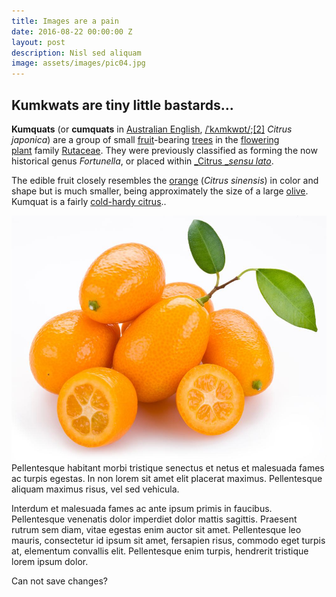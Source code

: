 ```yaml
---
title: Images are a pain
date: 2016-08-22 00:00:00 Z
layout: post
description: Nisl sed aliquam
image: assets/images/pic04.jpg
---
```


## Kumkwats are tiny little bastards...

**Kumquats** (or **cumquats** in [Australian English](https://en.wikipedia.org/wiki/Australian_English "Australian English"), [/ˈkʌmkwɒt/](https://en.wikipedia.org/wiki/Help:IPA/English "Help:IPA/English");[\[2\]](https://en.wikipedia.org/wiki/Kumquat#cite_note-2) _Citrus japonica_) are a group of small [fruit](https://en.wikipedia.org/wiki/Fruit "Fruit")-bearing [trees](https://en.wikipedia.org/wiki/Tree "Tree") in the [flowering plant](https://en.wikipedia.org/wiki/Flowering_plant "Flowering plant") family [Rutaceae](https://en.wikipedia.org/wiki/Rutaceae "Rutaceae"). They were previously classified as forming the now historical genus _Fortunella_, or placed within [_Citrus _](https://en.wikipedia.org/wiki/Citrus "Citrus")[_sensu lato_](https://en.wikipedia.org/wiki/Sensu_lato "Sensu lato").

The edible fruit closely resembles the [orange](https://en.wikipedia.org/wiki/Orange_(fruit) "Orange (fruit)") (_Citrus sinensis_) in color and shape but is much smaller, being approximately the size of a large [olive](https://en.wikipedia.org/wiki/Olive "Olive"). Kumquat is a fairly [cold-hardy citrus](https://en.wikipedia.org/wiki/Cold-hardy_citrus "Cold-hardy citrus")..

![](uploads/kumquat.jpg)
Pellentesque habitant morbi tristique senectus et netus et malesuada fames ac turpis egestas. In non lorem sit amet elit placerat maximus.
Pellentesque aliquam maximus risus, vel sed vehicula.

Interdum et malesuada fames ac ante ipsum primis in faucibus. Pellentesque venenatis dolor imperdiet dolor mattis sagittis.
Praesent rutrum sem diam, vitae egestas enim auctor sit amet. Pellentesque leo mauris, consectetur id ipsum sit amet, fersapien risus, commodo eget turpis at, elementum convallis elit.
Pellentesque enim turpis, hendrerit tristique lorem ipsum dolor.

Can not save changes?
